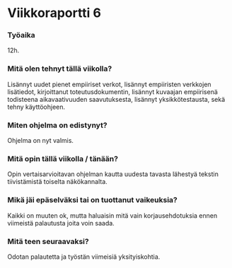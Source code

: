 # Viikkoraportti 6

### Työaika
12h. 

### Mitä olen tehnyt tällä viikolla?
Lisännyt uudet pienet empiiriset verkot, lisännyt empiiristen verkkojen lisätiedot, kirjoittanut toteutusdokumentin, lisännyt kuvaajan empiirisenä todisteena aikavaativuuden saavutuksesta, lisännyt yksikkötestausta, sekä tehny käyttöohjeen.

### Miten ohjelma on edistynyt?
Ohjelma on nyt valmis.

### Mitä opin tällä viikolla / tänään?
Opin vertaisarvioitavan ohjelman kautta uudesta tavasta lähestyä tekstin tiivistämistä toiselta näkökannalta.

### Mikä jäi epäselväksi tai on tuottanut vaikeuksia?
Kaikki on muuten ok, mutta haluaisin mitä vain korjausehdotuksia ennen viimeistä palautusta joita voin saada.

### Mitä teen seuraavaksi?
Odotan palautetta ja työstän viimeisiä yksityiskohtia.
